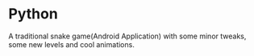# Python
A traditional snake game(Android Application) with some minor tweaks, some new levels and cool animations.
